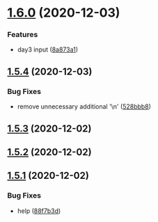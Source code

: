 # [1.6.0](https://github.com/dds/aoc2020/compare/v1.5.4...v1.6.0) (2020-12-03)


### Features

* day3 input ([8a873a1](https://github.com/dds/aoc2020/commit/8a873a1c146cdd3b43e200e6d43f7fe5cd035fcc))



## [1.5.4](https://github.com/dds/aoc2020/compare/v1.5.3...v1.5.4) (2020-12-03)


### Bug Fixes

* remove unnecessary additional '\n' ([528bbb8](https://github.com/dds/aoc2020/commit/528bbb82da5e34f0d82c92ae132e947084b06991))



## [1.5.3](https://github.com/dds/aoc2020/compare/v1.5.2...v1.5.3) (2020-12-02)



## [1.5.2](https://github.com/dds/aoc2020/compare/v1.5.1...v1.5.2) (2020-12-02)



## [1.5.1](https://github.com/dds/aoc2020/compare/v1.5.0...v1.5.1) (2020-12-02)


### Bug Fixes

* help ([88f7b3d](https://github.com/dds/aoc2020/commit/88f7b3d4149ebb43e366543085ff15d7602f79e2))



